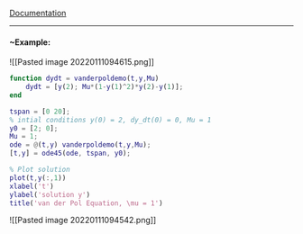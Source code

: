 
[Documentation](https://it.mathworks.com/help/matlab/math/differential-equations.html)

---

#### ~Example:
![[Pasted image 20220111094615.png]]
```matlab
function dydt = vanderpoldemo(t,y,Mu)
	dydt = [y(2); Mu*(1-y(1)^2)*y(2)-y(1)];
end

tspan = [0 20];
% intial conditions y(0) = 2, dy_dt(0) = 0, Mu = 1
y0 = [2; 0];
Mu = 1;
ode = @(t,y) vanderpoldemo(t,y,Mu);
[t,y] = ode45(ode, tspan, y0);

% Plot solution
plot(t,y(:,1))
xlabel('t')
ylabel('solution y')
title('van der Pol Equation, \mu = 1')
```
![[Pasted image 20220111094542.png]]